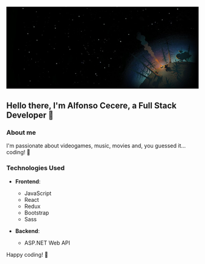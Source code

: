 ![Image Description](/images/wallpaper.jpg)
## Hello there, I'm Alfonso Cecere, a Full Stack Developer 👋

### About me
I'm passionate about videogames, music, movies and, you guessed it... coding! 🚀

### Technologies Used
- **Frontend**:
  - JavaScript
  - React
  - Redux
  - Bootstrap
  - Sass

- **Backend**:
  - ASP.NET Web API
 
  
Happy coding! 🚀
